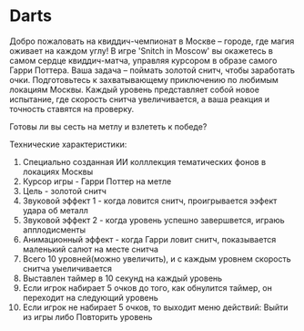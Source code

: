 # Darts
Добро пожаловать на квиддич-чемпионат в Москве – городе, где магия оживает на каждом углу! 
В игре 'Snitch in Moscow' вы окажетесь в самом сердце квиддич-матча, управляя курсором в образе самого Гарри Поттера. Ваша задача – поймать золотой снитч, чтобы заработать очки. Подготовьтесь к захватывающему приключению по любимым локациям Москвы. Каждый уровень представляет собой новое испытание, где скорость снитча увеличивается, а ваша реакция и точность ставятся на проверку.

Готовы ли вы сесть на метлу и взлететь к победе?

Технические характеристики:
1. Специально созданная ИИ колллекция тематических фонов в локациях Москвы
2. Курсор игры - Гарри Поттер на метле
3. Цель - золотой снитч
4. Звуковой эффект 1 - когда ловится снитч, проигрывается ээфект удара об металл
5. Звуковой эффект 2 - когда уровень успешно завершвется, играюь апплодисменты
6. Анимационный эффект - когда Гарри ловит снитч, показывается маленький салют на месте снитча
7. Всего 10 уровней(можно увеличить), и с каждым уровнем скорость снитча уыеличивается
8. Выставлен таймер в 10 секунд на каждый уровень
9. Если игрок набирает 5 очков до того, как обнулится таймер, он переходит на следующий уровень
10. Если игрок не набирает 5 очков, то выходит меню действий: Выйти из игры либо Повторить уровень
